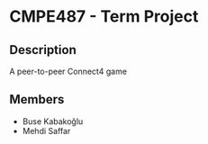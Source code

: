 # CMPE487 - Term Project

## Description

A peer-to-peer Connect4 game

## Members

- Buse Kabakoğlu
- Mehdi Saffar